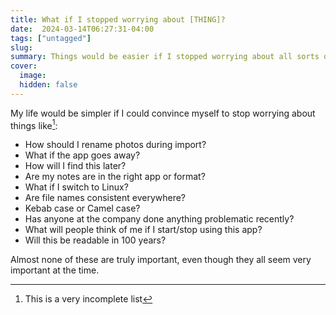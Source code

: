 ```yaml
---
title: What if I stopped worrying about [THING]?
date:  2024-03-14T06:27:31-04:00
tags: ["untagged"]
slug: 
summary: Things would be easier if I stopped worrying about all sorts of meaningless computer things
cover:
  image: 
  hidden: false
---
```


My life would be simpler if I could convince myself to stop worrying about things like[^list]:

- How should I rename photos during import?
- What if the app goes away?
- How will I find this later?
- Are my notes are in the right app or format?
- What if I switch to Linux?
- Are file names consistent everywhere?
- Kebab case or Camel case?
- Has anyone at the company done anything problematic recently?
- What will people think of me if I start/stop using this app?
- Will this be readable in 100 years?

Almost none of these are truly important, even though they all seem very important at the time.

[^list]: This is a very incomplete list

